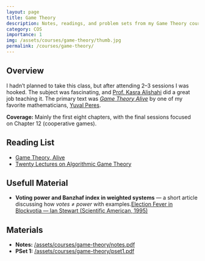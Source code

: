 ```yaml
---
layout: page
title: Game Theory
description: Notes, readings, and problem sets from my Game Theory course which I audited in Sharif University.
category: COS
importance: 1
img: /assets/courses/game-theory/thumb.jpg
permalink: /courses/game-theory/
---
```


## Overview
I hadn’t planned to take this class, but after attending 2–3 sessions I was hooked. The subject was fascinating, and [Prof. Kasra Alishahi](https://www.researchgate.net/profile/Kasra-Alishahi) did a great job teaching it. The primary text was *[Game Theory Alive](https://www.yuval-peres-books.com/game-theory-alive/)* by one of my favorite mathematicians, [Yuval Peres](https://yuvalperes.com/).

**Coverage:** Mainly the first eight chapters, with the final sessions focused on Chapter 12 (cooperative games).

## Reading List
- [Game Theory, Alive](https://www.yuval-peres-books.com/game-theory-alive/)
- [Twenty Lectures on Algorithmic Game Theory](https://www.amazon.de/-/en/Twenty-Lectures-Algorithmic-Game-Theory/dp/131662479X)

## Usefull Material
- **Voting power and Banzhaf index in weighted systems** — a short article discussing how *votes ≠ power* with examples.[Election Fever in Blockvotia — Ian Stewart (Scientific American, 1995)](/assets/courses/game-theory/stewart-1995-election-fever.pdf)

## Materials
- **Notes:** [/assets/courses/game-theory/notes.pdf](/assets/courses/game-theory/notes.pdf)
- **PSet 1:** [/assets/courses/game-theory/pset1.pdf](/assets/courses/game-theory/pset1.pdf)
